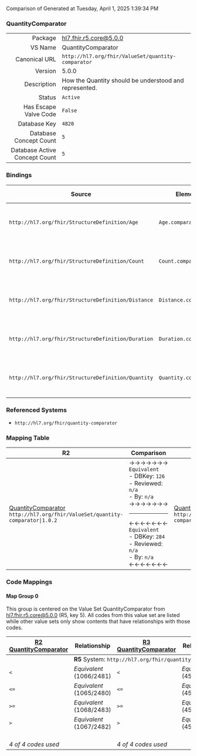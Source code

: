 Comparison of 
Generated at Tuesday, April 1, 2025 1:39:34 PM

### QuantityComparator

|      |     |
| ---: | --- |
| Package | hl7.fhir.r5.core@5.0.0 |
| VS Name | QuantityComparator |
| Canonical URL | `http://hl7.org/fhir/ValueSet/quantity-comparator` |
| Version | 5.0.0 |
| Description | How the Quantity should be understood and represented. |
| Status | `Active` |
| Has Escape Valve Code | `False` |
| Database Key | `4820` |
| Database Concept Count | `5` |
| Database Active Concept Count | `5` |
### Bindings

| Source | Element | Binding | Strength | Element Short |
| ------ | ------- | ------- | -------- | ------------- |
| `http://hl7.org/fhir/StructureDefinition/Age` | `Age.comparator` | `http://hl7.org/fhir/ValueSet/quantity-comparator\|5.0.0` | `Required` | < \| <= \| >= \| > \| ad - how to understand the value |
| `http://hl7.org/fhir/StructureDefinition/Count` | `Count.comparator` | `http://hl7.org/fhir/ValueSet/quantity-comparator\|5.0.0` | `Required` | < \| <= \| >= \| > \| ad - how to understand the value |
| `http://hl7.org/fhir/StructureDefinition/Distance` | `Distance.comparator` | `http://hl7.org/fhir/ValueSet/quantity-comparator\|5.0.0` | `Required` | < \| <= \| >= \| > \| ad - how to understand the value |
| `http://hl7.org/fhir/StructureDefinition/Duration` | `Duration.comparator` | `http://hl7.org/fhir/ValueSet/quantity-comparator\|5.0.0` | `Required` | < \| <= \| >= \| > \| ad - how to understand the value |
| `http://hl7.org/fhir/StructureDefinition/Quantity` | `Quantity.comparator` | `http://hl7.org/fhir/ValueSet/quantity-comparator\|5.0.0` | `Required` | < \| <= \| >= \| > \| ad - how to understand the value |

### Referenced Systems

* `http://hl7.org/fhir/quantity-comparator`
### Mapping Table

| R2 | Comparison | R3 | Comparison | R4 | Comparison | R4B | Comparison | R5
| --- | --- | --- | --- | --- | --- | --- | --- | ---
| [QuantityComparator](/docs/R2/ValueSets/QuantityComparator.md)<br/> `http://hl7.org/fhir/ValueSet/quantity-comparator\|1.0.2` | →→→→→→→<br/>`Equivalent`<br/>- DBKey: `126`<br/>- Reviewed: `n/a`<br/>- By: `n/a`<br/>→→→→→→→<hr/>←←←←←←←<br/>`Equivalent`<br/>- DBKey: `284`<br/>- Reviewed: `n/a`<br/>- By: `n/a`<br/>←←←←←←←| [QuantityComparator](/docs/R3/ValueSets/QuantityComparator.md)<br/> `http://hl7.org/fhir/ValueSet/quantity-comparator\|3.0.2` | →→→→→→→<br/>`Equivalent`<br/>- DBKey: `485`<br/>- Reviewed: `n/a`<br/>- By: `n/a`<br/>→→→→→→→<hr/>←←←←←←←<br/>`Equivalent`<br/>- DBKey: `708`<br/>- Reviewed: `n/a`<br/>- By: `n/a`<br/>←←←←←←←| [QuantityComparator](/docs/R4/ValueSets/QuantityComparator.md)<br/> `http://hl7.org/fhir/ValueSet/quantity-comparator\|4.0.1` | →→→→→→→<br/>`Equivalent`<br/>- DBKey: `1667`<br/>- Reviewed: `n/a`<br/>- By: `n/a`<br/>→→→→→→→<hr/>←←←←←←←<br/>`Equivalent`<br/>- DBKey: `1668`<br/>- Reviewed: `n/a`<br/>- By: `n/a`<br/>←←←←←←←| [QuantityComparator](/docs/R4B/ValueSets/QuantityComparator.md)<br/> `http://hl7.org/fhir/ValueSet/quantity-comparator\|4.3.0` | →→→→→→→<br/>`SourceIsNarrowerThanTarget`<br/>- DBKey: `967`<br/>- Reviewed: `n/a`<br/>- By: `n/a`<br/>→→→→→→→<hr/>←←←←←←←<br/>`SourceIsBroaderThanTarget`<br/>- DBKey: `1228`<br/>- Reviewed: `n/a`<br/>- By: `n/a`<br/>←←←←←←←| [QuantityComparator](/docs/R5/ValueSets/QuantityComparator.md)<br/> `http://hl7.org/fhir/ValueSet/quantity-comparator\|5.0.0` 

### Code Mappings


#### Map Group 0

This group is centered on the Value Set QuantityComparator from hl7.fhir.r5.core@5.0.0 (R5, key 5).
All codes from this value set are listed while other value sets only show contents that have relationships with those codes.

| [R2 QuantityComparator](/docs/R2/ValueSets/QuantityComparator.md)| Relationship | [R3 QuantityComparator](/docs/R3/ValueSets/QuantityComparator.md)| Relationship | [R4 QuantityComparator](/docs/R4/ValueSets/QuantityComparator.md)| Relationship | [R4B QuantityComparator](/docs/R4B/ValueSets/QuantityComparator.md)| Relationship | R5 QuantityComparator
| --- | --- | --- | --- | --- | --- | --- | --- | ---
| <td colspan="8">**R5** System: `http://hl7.org/fhir/quantity-comparator`
| `<`| _Equivalent_ <br/>(1066/2481)| `<`| _Equivalent_ <br/>(4531/6841)| `<`| _Equivalent_ <br/>(16824/16825)| `<`| _Equivalent_ <br/>(9242/11565)| **`<`**
| `<=`| _Equivalent_ <br/>(1065/2480)| `<=`| _Equivalent_ <br/>(4530/6840)| `<=`| _Equivalent_ <br/>(16826/16827)| `<=`| _Equivalent_ <br/>(9241/11566)| **`<=`**
| `>=`| _Equivalent_ <br/>(1068/2483)| `>=`| _Equivalent_ <br/>(4533/6843)| `>=`| _Equivalent_ <br/>(16828/16829)| `>=`| _Equivalent_ <br/>(9244/11568)| **`>=`**
| `>`| _Equivalent_ <br/>(1067/2482)| `>`| _Equivalent_ <br/>(4532/6842)| `>`| _Equivalent_ <br/>(16830/16831)| `>`| _Equivalent_ <br/>(9243/11567)| **`>`**
| | | | | | | | | **`ad`**
| *4 of 4 codes used* | | *4 of 4 codes used* | | *4 of 4 codes used* | | *4 of 4 codes used* | | *5 of 5 codes used* 

